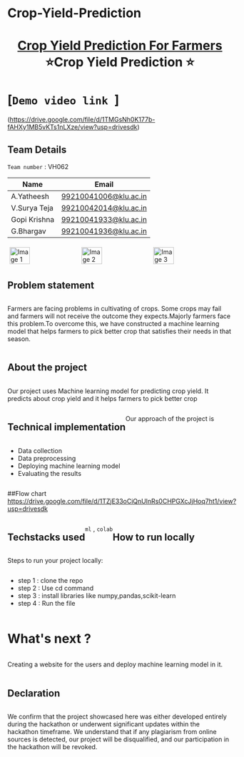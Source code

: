 # Crop-Yield-Prediction
<h1 align="center" style="border-bottom: none">
    <b>
        <a href="https://www.google.com"> Crop Yield Prediction For Farmers</a><br>
    </b>
    ⭐️Crop Yield Prediction ⭐️ <br>
</h1>

#  [`Demo video link `]
(https://drive.google.com/file/d/1TMGsNh0K177b-fAHXy1MB5vKTs1nLXze/view?usp=drivesdk) 

## Team Details
`Team number` : VH062

| Name    | Email           |
|---------|-----------------|
| A.Yatheesh| 99210041006@klu.ac.in |
| V.Surya Teja | 99210042014@klu.ac.in|
| Gopi Krishna | 99210041933@klu.ac.in|
| G.Bhargav | 99210041936@klu.ac.in |

<div style="display: flex; flex-wrap: wrap;">
    <img src="https://drive.google.com/file/d/1TkOV8eMrmo4YkKRTT4-NFlYILIBtu7E1/view?usp=drivesdk" alt="Image 1" style="width: 30%; margin: 5px;">
    <img src="(https://drive.google.com/file/d/1TshlRa0u4Yvt9Pg2ZwDDwSqhbdsu6i4p/view?usp=drivesdk)" alt="Image 2" style="width: 30%; margin: 5px;">
    <img src="https://drive.google.com/file/d/1Tz1IBtjU71_cZxYxMe-9jE0Q0A0d50jf/view?usp=drivesdk" alt="Image 3" style="width: 30%; margin: 5px;"
</div>

## Problem statement 
Farmers are facing problems in cultivating of crops. Some crops may fail and farmers will not receive the outcome they expects.Majorly farmers face this problem.To overcome this, we have constructed a machine learning model that helps farmers to pick better crop that satisfies their needs in that season.
## About the project
Our project uses Machine learning model for predicting crop yield. It predicts about crop yield and it helps farmers to pick better crop

## Technical implementation 
Our approach of the project is 
- Data collection
- Data preprocessing
- Deploying machine learning model
- Evaluating the results 

##Flow chart
https://drive.google.com/file/d/1TZjE33oCiQnUlnRs0CHPGXcJjHoq7ht1/view?usp=drivesdk 


## Techstacks used 
 `ml` , `colab` 

## How to run locally 
Steps to run your project locally:
- step 1 : clone the repo 
- step 2 : Use cd command
- step 3 : install libraries like numpy,pandas,scikit-learn
- step 4 : Run the file


# What's next ?
Creating a website for the users and deploy machine learning model in it.

## Declaration
We confirm that the project showcased here was either developed entirely during the hackathon or underwent significant updates within the hackathon timeframe. We understand that if any plagiarism from online sources is detected, our project will be disqualified, and our participation in the hackathon will be revoked.
